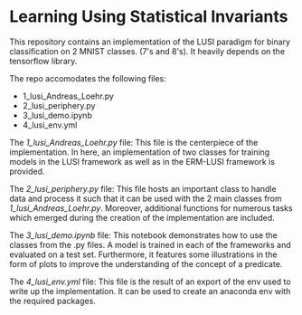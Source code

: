 
# Learning Using Statistical Invariants

This repository contains an implementation of the LUSI paradigm for binary classification on 2 MNIST classes. (7's and 8's).
It heavily depends on the tensorflow library.

The repo accomodates the following files:

- 1_lusi_Andreas_Loehr.py
- 2_lusi_periphery.py
- 3_lusi_demo.ipynb
- 4_lusi_env.yml


The _1_lusi_Andreas_Loehr.py_ file:
This file is the centerpiece of the implementation.
In here, an implementation of two classes for training models in the LUSI framework as well as in the ERM-LUSI framework is provided.

The _2_lusi_periphery.py_ file:
This file hosts an important class to handle data and process it such that it can be used with the 2 main classes from _1_lusi_Andreas_Loehr.py_.
Moreover, additional functions for numerous tasks which emerged during the creation of the implementation are included.

The _3_lusi_demo.ipynb_ file:
This notebook demonstrates how to use the classes from the .py files. A model is trained in each of the frameworks and evaluated on a test set.
Furthermore, it features some illustrations in the form of plots to improve the understanding of the concept of a predicate.

The _4_lusi_env.yml_ file:
This file is the result of an export of the env used to write up the implementation. It can be used to create an anaconda env with the required packages.



